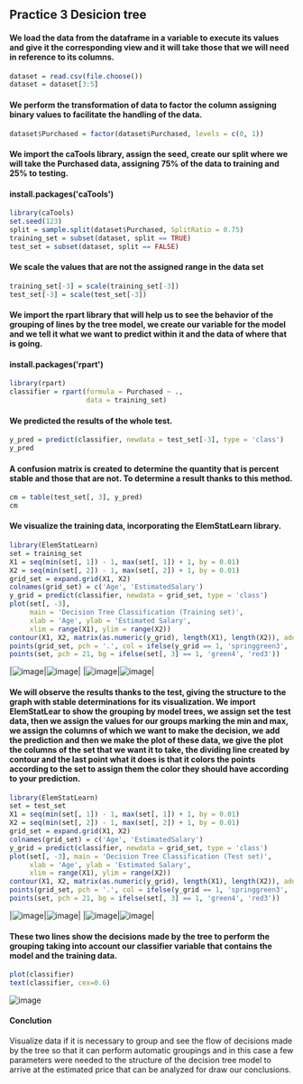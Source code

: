 ## Practice 3 Desicion tree

#### We load the data from the dataframe in a variable to execute its values and give it the corresponding view and it will take those that we will need in reference to its columns.
```R
dataset = read.csv(file.choose())
dataset = dataset[3:5]
```

#### We perform the transformation of data to factor the column assigning binary values to facilitate the handling of the data.
```R
dataset$Purchased = factor(dataset$Purchased, levels = c(0, 1))
```

#### We import the caTools library, assign the seed, create our split where we will take the Purchased data, assigning 75% of the data to training and 25% to testing.
#### install.packages('caTools')
```R
library(caTools)
set.seed(123)
split = sample.split(dataset$Purchased, SplitRatio = 0.75)
training_set = subset(dataset, split == TRUE)
test_set = subset(dataset, split == FALSE)
```

#### We scale the values that are not the assigned range in the data set
```R
training_set[-3] = scale(training_set[-3])
test_set[-3] = scale(test_set[-3])
```

#### We import the rpart library that will help us to see the behavior of the grouping of lines by the tree model, we create our variable for the model and we tell it what we want to predict within it and the data of where that is going.
#### install.packages('rpart')
```R
library(rpart)
classifier = rpart(formula = Purchased ~ .,
                   data = training_set)
```

#### We predicted the results of the whole test.
```R
y_pred = predict(classifier, newdata = test_set[-3], type = 'class')
y_pred
```

#### A confusion matrix is created to determine the quantity that is percent stable and those that are not. To determine a result thanks to this method.
```R
cm = table(test_set[, 3], y_pred)
cm
```

#### We visualize the training data, incorporating the ElemStatLearn library.
```R
library(ElemStatLearn)
set = training_set
X1 = seq(min(set[, 1]) - 1, max(set[, 1]) + 1, by = 0.01)
X2 = seq(min(set[, 2]) - 1, max(set[, 2]) + 1, by = 0.01)
grid_set = expand.grid(X1, X2)
colnames(grid_set) = c('Age', 'EstimatedSalary')
y_grid = predict(classifier, newdata = grid_set, type = 'class')
plot(set[, -3],
     main = 'Decision Tree Classification (Training set)',
     xlab = 'Age', ylab = 'Estimated Salary',
     xlim = range(X1), ylim = range(X2))
contour(X1, X2, matrix(as.numeric(y_grid), length(X1), length(X2)), add = TRUE)
points(grid_set, pch = '.', col = ifelse(y_grid == 1, 'springgreen3', 'tomato'))
points(set, pch = 21, bg = ifelse(set[, 3] == 1, 'green4', 'red3'))
```

|![image](1.png)|![image](2.png)|
|![image](3.png)|![image](4.png)|

#### We will observe the results thanks to the test, giving the structure to the graph with stable determinations for its visualization. We import ElemStatLear to show the grouping by model trees, we assign set the test data, then we assign the values for our groups marking the min and max, we assign the columns of which we want to make the decision, we add the prediction and then we make the plot of these data, we give the plot the columns of the set that we want it to take, the dividing line created by contour and the last point what it does is that it colors the points according to the set to assign them the color they should have according to your prediction.
```R
library(ElemStatLearn)
set = test_set
X1 = seq(min(set[, 1]) - 1, max(set[, 1]) + 1, by = 0.01)
X2 = seq(min(set[, 2]) - 1, max(set[, 2]) + 1, by = 0.01)
grid_set = expand.grid(X1, X2)
colnames(grid_set) = c('Age', 'EstimatedSalary')
y_grid = predict(classifier, newdata = grid_set, type = 'class')
plot(set[, -3], main = 'Decision Tree Classification (Test set)',
     xlab = 'Age', ylab = 'Estimated Salary',
     xlim = range(X1), ylim = range(X2))
contour(X1, X2, matrix(as.numeric(y_grid), length(X1), length(X2)), add = TRUE)
points(grid_set, pch = '.', col = ifelse(y_grid == 1, 'springgreen3', 'tomato'))
points(set, pch = 21, bg = ifelse(set[, 3] == 1, 'green4', 'red3'))
```
|![image](5.png)|![image](6.png)|
|![image](7.png)|![image](8.png)|

#### These two lines show the decisions made by the tree to perform the grouping taking into account our classifier variable that contains the model and the training data.
```R
plot(classifier)
text(classifier, cex=0.6)
```
![image](https://user-images.githubusercontent.com/60414250/120239721-c0d0ab00-c213-11eb-8b99-bcd06df4d62f.png)


#### Conclution
Visualize data if it is necessary to group and see the flow of decisions made by the tree so that it can perform automatic groupings and in this case a few parameters were needed to the structure of the decision tree model to arrive at the estimated price that can be analyzed for draw our conclusions.

